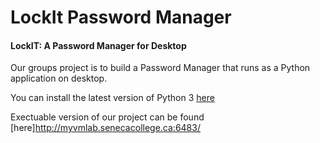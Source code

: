 # LockIt Password Manager

#### LockIT: A Password Manager for Desktop 

Our groups project is to build a Password Manager that runs as a Python application on desktop.

You can install the latest version of Python 3 [here](https://www.python.org/downloads/) 

Exectuable version of our project can be found [here]http://myvmlab.senecacollege.ca:6483/
